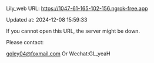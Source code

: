 Lily_web URL: https://1047-61-165-102-156.ngrok-free.app

Updated at: 2024-12-08 15:59:33

If you cannot open this URL, the server might be down.

Please contact: 

goley04@foxmail.com Or Wechat:GL_yeaH